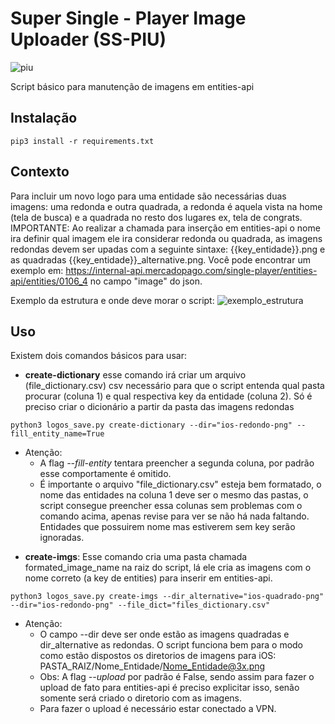 # Super Single - Player Image Uploader (SS-PIU)
![piu](https://i.imgur.com/xQBwCA2.jpg)

Script básico para manutenção de imagens em entities-api

## Instalação
```
pip3 install -r requirements.txt
```

## Contexto
Para incluir um novo logo para uma entidade são necessárias duas imagens: uma redonda e outra quadrada, a redonda é aquela vista na home (tela de busca) e a quadrada no resto dos lugares ex, tela de congrats. IMPORTANTE: Ao realizar a chamada para inserção em entities-api o nome ira definir qual imagem ele ira considerar redonda ou quadrada, as imagens redondas devem ser upadas com a seguinte sintaxe: {{key_entidade}}.png e as quadradas {{key_entidade}}_alternative.png.
Você pode encontrar um exemplo em: https://internal-api.mercadopago.com/single-player/entities-api/entities/0106_4 no campo "image" do json.
  
Exemplo da estrutura e onde deve morar o script:
![exemplo_estrutura](https://i.imgur.com/oWQVp5h.png)


## Uso
Existem dois comandos básicos para usar:
- **create-dictionary** esse comando irá criar um arquivo (file_dictionary.csv) csv necessário para que o script entenda qual pasta procurar (coluna 1) e qual respectiva key da entidade (coluna 2). Só é preciso criar o dicionário a partir da pasta das imagens redondas
```
python3 logos_save.py create-dictionary --dir="ios-redondo-png" --fill_entity_name=True
```
* Atenção:
  * A flag *--fill-entity* tentara preencher a segunda coluna, por padrão esse comportamente é omitido.
  * É importante o arquivo "file_dictionary.csv" esteja bem formatado, o nome das entidades na coluna 1 deve ser o mesmo das pastas, o script consegue preencher essa colunas sem problemas com o comando acima, apenas revise para ver se não há nada faltando. Entidades que possuirem nome mas estiverem sem key serão ignoradas.

- **create-imgs**: Esse comando cria uma pasta chamada formated_image_name na raiz do script, lá ele cria as imagens com o nome correto (a key de entities) para inserir em entities-api.
```
python3 logos_save.py create-imgs --dir_alternative="ios-quadrado-png" --dir="ios-redondo-png" --file_dict="files_dictionary.csv"
```
* Atenção:
  * O campo --dir deve ser onde estão as imagens quadradas e dir_alternative as redondas. O script funciona bem para o modo como estão dispostos os diretorios de imagens para iOS: PASTA_RAIZ/Nome_Entidade/Nome_Entidade@3x.png
  * Obs: A flag *--upload* por padrão é False, sendo assim para fazer o upload de fato para entities-api é preciso explicitar isso, senão somente será criado o diretorio com as imagens.
  * Para fazer o upload é necessário estar conectado a VPN.

